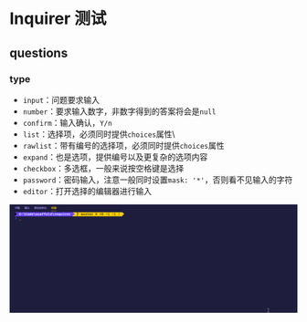 # Inquirer 测试

## questions

### type

- `input`：问题要求输入
- `number`：要求输入数字，非数字得到的答案将会是`null`
- `confirm`：输入确认，`Y/n`
- `list`：选择项，必须同时提供`choices`属性\
- `rawlist`：带有编号的选择项，必须同时提供`choices`属性
- `expand`：也是选项，提供编号以及更复杂的选项内容
- `checkbox`：多选框，一般来说按空格键是选择
- `password`：密码输入，注意一般同时设置`mask: '*'`，否则看不见输入的字符
- `editor`：打开选择的编辑器进行输入

![question-type](qa.gif)
